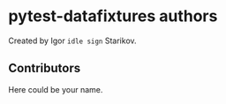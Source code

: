 # pytest-datafixtures authors

Created by Igor `idle sign` Starikov.

## Contributors

Here could be your name.
